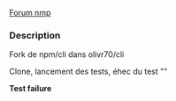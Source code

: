 [Forum nmp](https://npm.community/)

### Description

Fork de npm/cli dans olivr70/cli 

Clone, lancement des tests, éhec du test ""

**Test failure**

